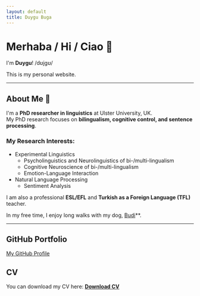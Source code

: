 ```yaml
---
layout: default
title: Duygu Buga
---
```


# Merhaba / Hi / Ciao 👋  
I'm **Duygu**! /dʊjɡʊ/  

This is my personal website.

---

## About Me 🐾 
I'm a **PhD researcher in linguistics** at Ulster University, UK.  
My PhD research focuses on **bilingualism, cognitive control, and sentence processing**.  
### My Research Interests: 
- Experimental Linguistics
  - Psycholinguistics and Neurolinguistics of bi-/multi-lingualism
  - Cognitive Neuroscience of bi-/multi-lingualism
  - Emotion-Language Interaction
- Natural Language Processing
  - Sentiment Analysis

I am also a professional **ESL/EFL** and **Turkish as a Foreign Language (TFL)** teacher.  

In my free time, I enjoy long walks with my dog, [Budi](budi.html)**.

---
## GitHub Portfolio
<a href="https://github.com/duygu-b" target="_blank">My GitHub Profile</a>
## CV
You can download my CV here: [**Download CV**](1page_cv_dbuga.pdf)
